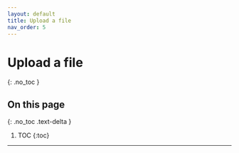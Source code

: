 ```yaml
---
layout: default
title: Upload a file
nav_order: 5
---
```


# Upload a file
{: .no_toc }

## On this page
{: .no_toc .text-delta }

1. TOC
{:toc}

---
